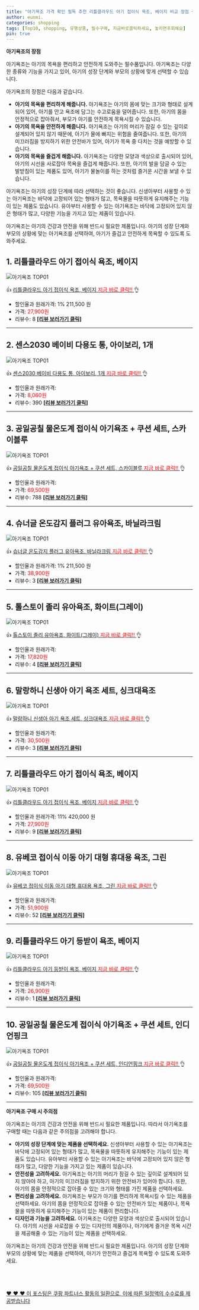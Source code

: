 ```yaml
---
title: "아기욕조 가격 확인 필독 추천 리틀클라우드 아기 접이식 욕조, 베이지 비교 장점 구매가이드"
author: eunmi.
categories: shopping
tags: [Top10, shopping, 유행상품, 필수구매, 지금바로클릭하세요, 놓치면후회해요]
pin: true
---
```

**아기욕조의 장점**

아기욕조는 아기의 목욕을 편리하고 안전하게 도와주는 필수품입니다. 아기욕조는 다양한 종류와 기능을 가지고 있어, 아기의 성장 단계와 부모의 상황에 맞게 선택할 수 있습니다.

아기욕조의 장점은 다음과 같습니다.

* **아기의 목욕을 편리하게 해줍니다.** 아기욕조는 아기의 몸에 맞는 크기와 형태로 설계되어 있어, 아기를 안고 욕조에 담그는 수고로움을 덜어줍니다. 또한, 아기의 몸을 안정적으로 잡아줘서, 부모가 아기를 안전하게 목욕시킬 수 있습니다.
* **아기의 목욕을 안전하게 해줍니다.** 아기욕조는 아기의 머리가 잠길 수 있는 깊이로 설계되어 있지 않기 때문에, 아기가 물에 빠지는 위험을 줄여줍니다. 또한, 아기의 미끄러짐을 방지하기 위한 안전바가 있어, 아기가 목욕 중 다치는 것을 예방할 수 있습니다.
* **아기의 목욕을 즐겁게 해줍니다.** 아기욕조는 다양한 모양과 색상으로 출시되어 있어, 아기의 시선을 사로잡아 목욕을 즐겁게 해줍니다. 또한, 아기의 발을 담글 수 있는 발받침이 있는 제품도 있어, 아기가 물놀이를 하는 것처럼 즐거운 시간을 보낼 수 있습니다.

아기욕조는 아기의 성장 단계에 따라 선택하는 것이 좋습니다. 신생아부터 사용할 수 있는 아기욕조는 바닥에 고정되어 있는 형태가 많고, 목욕물을 따뜻하게 유지해주는 기능이 있는 제품도 있습니다. 유아부터 사용할 수 있는 아기욕조는 바닥에 고정되어 있지 않은 형태가 많고, 다양한 기능을 가지고 있는 제품이 있습니다.

아기욕조는 아기의 건강과 안전을 위해 반드시 필요한 제품입니다. 아기의 성장 단계와 부모의 상황에 맞는 아기욕조를 선택하여, 아기가 즐겁고 안전하게 목욕할 수 있도록 도와주세요.

   

## 1. 리틀클라우드 아기 접이식 욕조, 베이지

![아기욕조 TOP01](https://thumbnail6.coupangcdn.com/thumbnails/remote/230x230ex/image/vendor_inventory/369a/4e1c6448c814dba54bba9f0179e69bb28916333460f0123e80b4832c9e3b.jpg)


👍 [리틀클라우드 아기 접이식 욕조, 베이지 <font color=red> 지금 바로 클릭!! </font> ](https://link.coupang.com/re/AFFSDP?lptag=AF3617701&subid=GithubCoopas&pageKey=7060132673&traceid=V0-153&itemId=17503199499&vendorItemId=84752200039) 👌 


- 할인율과 원래가격: 1%  211,500   원
- 가격: <span style='color:red'>27,900원</span>
- 리뷰수: 8  [**[리뷰 보러가기 클릭]**](https://link.coupang.com/re/AFFSDP?lptag=AF3617701&subid=GithubCoopas&pageKey=7060132673&traceid=V0-153&itemId=17503199499&vendorItemId=84752200039)

---


   

## 2. 센스2030 베이비 다용도 통, 아이보리, 1개

![아기욕조 TOP01](https://thumbnail10.coupangcdn.com/thumbnails/remote/230x230ex/image/retail/images/2424839627717983-c43e9eea-a02c-4f8e-ac82-506c1b297083.jpg)


👍 [센스2030 베이비 다용도 통, 아이보리, 1개 <font color=red> 지금 바로 클릭!! </font> ](https://link.coupang.com/re/AFFSDP?lptag=AF3617701&subid=GithubCoopas&pageKey=66575831&traceid=V0-153&itemId=223734701&vendorItemId=3543379503) 👌 


- 할인율과 원래가격: 
- 가격: <span style='color:red'>8,060원</span>
- 리뷰수: 390  [**[리뷰 보러가기 클릭]**](https://link.coupang.com/re/AFFSDP?lptag=AF3617701&subid=GithubCoopas&pageKey=66575831&traceid=V0-153&itemId=223734701&vendorItemId=3543379503)

---


   

## 3. 공일공칠 물온도계 접이식 아기욕조 + 쿠션 세트, 스카이블루

![아기욕조 TOP01](https://thumbnail9.coupangcdn.com/thumbnails/remote/230x230ex/image/vendor_inventory/9be0/7007145d8c2db7280e602ce924ed709e7f5c611c0682f9c91789f7e85332.png)


👍 [공일공칠 물온도계 접이식 아기욕조 + 쿠션 세트, 스카이블루 <font color=red> 지금 바로 클릭!! </font> ](https://link.coupang.com/re/AFFSDP?lptag=AF3617701&subid=GithubCoopas&pageKey=6945117003&traceid=V0-153&itemId=16854474184&vendorItemId=84334815319) 👌 


- 할인율과 원래가격: 
- 가격: <span style='color:red'>69,500원</span>
- 리뷰수: 788  [**[리뷰 보러가기 클릭]**](https://link.coupang.com/re/AFFSDP?lptag=AF3617701&subid=GithubCoopas&pageKey=6945117003&traceid=V0-153&itemId=16854474184&vendorItemId=84334815319)

---


   

## 4. 슈너글 온도감지 플러그 유아욕조, 바닐라크림

![아기욕조 TOP01](https://thumbnail8.coupangcdn.com/thumbnails/remote/230x230ex/image/retail/images/45384218472964-960973fc-fcd2-4d49-a92e-d202ad813400.jpg)


👍 [슈너글 온도감지 플러그 유아욕조, 바닐라크림 <font color=red> 지금 바로 클릭!! </font> ](https://link.coupang.com/re/AFFSDP?lptag=AF3617701&subid=GithubCoopas&pageKey=2310930900&traceid=V0-153&itemId=15375880575&vendorItemId=82595964098) 👌 


- 할인율과 원래가격: 1%  211,500   원
- 가격: <span style='color:red'>38,900원</span>
- 리뷰수: 3  [**[리뷰 보러가기 클릭]**](https://link.coupang.com/re/AFFSDP?lptag=AF3617701&subid=GithubCoopas&pageKey=2310930900&traceid=V0-153&itemId=15375880575&vendorItemId=82595964098)

---


   

## 5. 톨스토이 졸리 유아욕조, 화이트(그레이)

![아기욕조 TOP01](https://thumbnail6.coupangcdn.com/thumbnails/remote/230x230ex/image/retail/images/254522474449931-aeffec85-4846-4eb7-8485-a6bd54ad05ab.jpg)


👍 [톨스토이 졸리 유아욕조, 화이트(그레이) <font color=red> 지금 바로 클릭!! </font> ](https://link.coupang.com/re/AFFSDP?lptag=AF3617701&subid=GithubCoopas&pageKey=147537933&traceid=V0-153&itemId=1033772111&vendorItemId=5510488992) 👌 


- 할인율과 원래가격: 
- 가격: <span style='color:red'>17,820원</span>
- 리뷰수: 4  [**[리뷰 보러가기 클릭]**](https://link.coupang.com/re/AFFSDP?lptag=AF3617701&subid=GithubCoopas&pageKey=147537933&traceid=V0-153&itemId=1033772111&vendorItemId=5510488992)

---


   

## 6. 말랑하니 신생아 아기 욕조 세트, 싱크대욕조

![아기욕조 TOP01](https://thumbnail10.coupangcdn.com/thumbnails/remote/230x230ex/image/vendor_inventory/64d3/58744d262d8e9edac4da6e7eee4a3ee4208dfa97b28fa83da092280a7e94.jpg)


👍 [말랑하니 신생아 아기 욕조 세트, 싱크대욕조 <font color=red> 지금 바로 클릭!! </font> ](https://link.coupang.com/re/AFFSDP?lptag=AF3617701&subid=GithubCoopas&pageKey=6626990677&traceid=V0-153&itemId=15092087525&vendorItemId=82314183781) 👌 


- 할인율과 원래가격: 
- 가격: <span style='color:red'>30,500원</span>
- 리뷰수: 3  [**[리뷰 보러가기 클릭]**](https://link.coupang.com/re/AFFSDP?lptag=AF3617701&subid=GithubCoopas&pageKey=6626990677&traceid=V0-153&itemId=15092087525&vendorItemId=82314183781)

---


   

## 7. 리틀클라우드 아기 접이식 욕조, 베이지

![아기욕조 TOP01](https://thumbnail6.coupangcdn.com/thumbnails/remote/230x230ex/image/vendor_inventory/369a/4e1c6448c814dba54bba9f0179e69bb28916333460f0123e80b4832c9e3b.jpg)


👍 [리틀클라우드 아기 접이식 욕조, 베이지 <font color=red> 지금 바로 클릭!! </font> ](https://link.coupang.com/re/AFFSDP?lptag=AF3617701&subid=GithubCoopas&pageKey=7060132673&traceid=V0-153&itemId=17503199499&vendorItemId=84752200039) 👌 


- 할인율과 원래가격: 11%  420,000   원
- 가격: <span style='color:red'>27,900원</span>
- 리뷰수: 9  [**[리뷰 보러가기 클릭]**](https://link.coupang.com/re/AFFSDP?lptag=AF3617701&subid=GithubCoopas&pageKey=7060132673&traceid=V0-153&itemId=17503199499&vendorItemId=84752200039)

---


   

## 8. 유베코 접이식 이동 아기 대형 휴대용 욕조, 그린

![아기욕조 TOP01](https://thumbnail10.coupangcdn.com/thumbnails/remote/230x230ex/image/vendor_inventory/5d8c/3308b59e832850c1025f716c6805937b99600fcba67ef39606b69fb9dc53.jpg)


👍 [유베코 접이식 이동 아기 대형 휴대용 욕조, 그린 <font color=red> 지금 바로 클릭!! </font> ](https://link.coupang.com/re/AFFSDP?lptag=AF3617701&subid=GithubCoopas&pageKey=6529972917&traceid=V0-153&itemId=14499454510&vendorItemId=86904869401) 👌 


- 할인율과 원래가격: 
- 가격: <span style='color:red'>51,900원</span>
- 리뷰수: 52  [**[리뷰 보러가기 클릭]**](https://link.coupang.com/re/AFFSDP?lptag=AF3617701&subid=GithubCoopas&pageKey=6529972917&traceid=V0-153&itemId=14499454510&vendorItemId=86904869401)

---


   

## 9. 리틀클라우드 아기 등받이 욕조, 베이지

![아기욕조 TOP01](https://thumbnail9.coupangcdn.com/thumbnails/remote/230x230ex/image/vendor_inventory/ea4a/660fc4e385bdcacd2cdaaa010689f80e75f472cbbe6f2483aca81565067f.jpg)


👍 [리틀클라우드 아기 등받이 욕조, 베이지 <font color=red> 지금 바로 클릭!! </font> ](https://link.coupang.com/re/AFFSDP?lptag=AF3617701&subid=GithubCoopas&pageKey=7060172516&traceid=V0-153&itemId=17503399251&vendorItemId=84751920322) 👌 


- 할인율과 원래가격: 
- 가격: <span style='color:red'>26,900원</span>
- 리뷰수: 1  [**[리뷰 보러가기 클릭]**](https://link.coupang.com/re/AFFSDP?lptag=AF3617701&subid=GithubCoopas&pageKey=7060172516&traceid=V0-153&itemId=17503399251&vendorItemId=84751920322)

---


   

## 10. 공일공칠 물온도계 접이식 아기욕조 + 쿠션 세트, 인디언핑크

![아기욕조 TOP01](https://thumbnail6.coupangcdn.com/thumbnails/remote/230x230ex/image/vendor_inventory/7ad5/7d4596741a8d1ac28f684b3aff801c7593dcb233d9292402b05bb371ebdb.png)


👍 [공일공칠 물온도계 접이식 아기욕조 + 쿠션 세트, 인디언핑크 <font color=red> 지금 바로 클릭!! </font> ](https://link.coupang.com/re/AFFSDP?lptag=AF3617701&subid=GithubCoopas&pageKey=6945117003&traceid=V0-153&itemId=16854474191&vendorItemId=84334815331) 👌 


- 할인율과 원래가격: 
- 가격: <span style='color:red'>69,500원</span>
- 리뷰수: 105  [**[리뷰 보러가기 클릭]**](https://link.coupang.com/re/AFFSDP?lptag=AF3617701&subid=GithubCoopas&pageKey=6945117003&traceid=V0-153&itemId=16854474191&vendorItemId=84334815331)

---
**아기욕조 구매 시 주의점**

아기욕조는 아기의 건강과 안전을 위해 반드시 필요한 제품입니다. 따라서 아기욕조를 구매할 때는 다음과 같은 주의점을 고려해야 합니다.

* **아기의 성장 단계에 맞는 제품을 선택하세요.** 신생아부터 사용할 수 있는 아기욕조는 바닥에 고정되어 있는 형태가 많고, 목욕물을 따뜻하게 유지해주는 기능이 있는 제품도 있습니다. 유아부터 사용할 수 있는 아기욕조는 바닥에 고정되어 있지 않은 형태가 많고, 다양한 기능을 가지고 있는 제품이 있습니다.
* **안전성을 고려하세요.** 아기욕조는 아기의 머리가 잠길 수 있는 깊이로 설계되어 있지 않아야 하고, 아기의 미끄러짐을 방지하기 위한 안전바가 있어야 합니다. 또한, 아기의 몸을 안정적으로 잡아줄 수 있는 크기와 형태를 가진 제품을 선택하세요.
* **편리성을 고려하세요.** 아기욕조는 부모가 아기를 편리하게 목욕시킬 수 있는 제품을 선택하세요. 아기의 몸을 안정적으로 잡아줄 수 있는 안전바가 있는 제품이나, 목욕물을 따뜻하게 유지해주는 기능이 있는 제품이 편리합니다.
* **디자인과 기능을 고려하세요.** 아기욕조는 다양한 모양과 색상으로 출시되어 있습니다. 아기의 시선을 사로잡을 수 있는 디자인의 제품이나, 아기에게 즐거운 목욕 시간을 제공해줄 수 있는 기능이 있는 제품을 선택하세요.

아기욕조는 아기의 건강과 안전을 위해 반드시 필요한 제품입니다. 아기의 성장 단계와 부모의 상황에 맞는 제품을 선택하여, 아기가 안전하고 즐겁게 목욕할 수 있도록 도와주세요.<br><br><br><br><br> [ ❤ ❤ ❤ 이 포스팅은 쿠팡 파트너스 활동의 일환으로, 이에 따른 일정액의 수수료를 제공받습니다](https://link.coupang.com/a/bcEFyh)